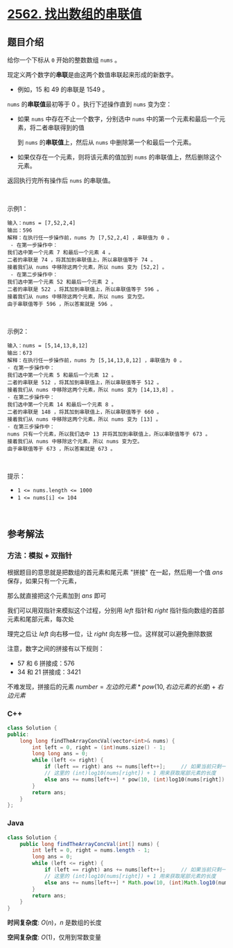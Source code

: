 # [2562. 找出数组的串联值](https://leetcode.cn/problems/find-the-array-concatenation-value/)

## 题目介绍

给你一个下标从 `0` 开始的整数数组 `nums` 。

现定义两个数字的**串联**是由这两个数值串联起来形成的新数字。

-   例如，15 和 49 的串联是 1549 。

`nums` 的**串联值**最初等于 0 。执行下述操作直到 `nums` 变为空：

-   如果 `nums` 中存在不止一个数字，分别选中 `nums` 中的第一个元素和最后一个元素，将二者串联得到的值

    到 `nums` 的**串联值**上，然后从 `nums` 中删除第一个和最后一个元素。

-   如果仅存在一个元素，则将该元素的值加到 `nums` 的串联值上，然后删除这个元素。

返回执行完所有操作后 `nums` 的串联值。

<br>

示例1：

```
输入：nums = [7,52,2,4]
输出：596
解释：在执行任一步操作前，nums 为 [7,52,2,4] ，串联值为 0 。
 - 在第一步操作中：
我们选中第一个元素 7 和最后一个元素 4 。
二者的串联是 74 ，将其加到串联值上，所以串联值等于 74 。
接着我们从 nums 中移除这两个元素，所以 nums 变为 [52,2] 。
 - 在第二步操作中： 
我们选中第一个元素 52 和最后一个元素 2 。 
二者的串联是 522 ，将其加到串联值上，所以串联值等于 596 。
接着我们从 nums 中移除这两个元素，所以 nums 变为空。
由于串联值等于 596 ，所以答案就是 596 。
```

<br>

示例2：

```
输入：nums = [5,14,13,8,12]
输出：673
解释：在执行任一步操作前，nums 为 [5,14,13,8,12] ，串联值为 0 。 
- 在第一步操作中： 
我们选中第一个元素 5 和最后一个元素 12 。 
二者的串联是 512 ，将其加到串联值上，所以串联值等于 512 。 
接着我们从 nums 中移除这两个元素，所以 nums 变为 [14,13,8] 。
- 在第二步操作中：
我们选中第一个元素 14 和最后一个元素 8 。
二者的串联是 148 ，将其加到串联值上，所以串联值等于 660 。
接着我们从 nums 中移除这两个元素，所以 nums 变为 [13] 。 
- 在第三步操作中：
nums 只有一个元素，所以我们选中 13 并将其加到串联值上，所以串联值等于 673 。
接着我们从 nums 中移除这个元素，所以 nums 变为空。 
由于串联值等于 673 ，所以答案就是 673 。
```

<br>

提示：

-   `1 <= nums.length <= 1000`
-   `1 <= nums[i] <= 104`

<br>

## 参考解法

### 方法：模拟 + 双指针
根据题目的意思就是把数组的首元素和尾元素 "拼接" 在一起，然后用一个值 $ans$ 保存，如果只有一个元素，

那么就直接把这个元素加到 $ans$ 即可

我们可以用双指针来模拟这个过程，分别用 $left$ 指针和 $right$ 指针指向数组的首部元素和尾部元素，每次处

理完之后让 $left$ 向右移一位，让 $right$ 向左移一位。这样就可以避免删除数据

注意，数字之间的拼接有以下规则：
- 57 和 6 拼接成：576
- 34 和 21 拼接成：3421

不难发现，拼接后的元素 $number = 左边的元素 * pow(10, 右边元素的长度) + 右边元素$

### **C++**
```C++
class Solution {
public:
    long long findTheArrayConcVal(vector<int>& nums) {
        int left = 0, right = (int)nums.size() - 1; 
        long long ans = 0;
        while (left <= right) {
            if (left == right) ans += nums[left++];     // 如果当前只剩一个元素
            // 这里的 (int)log10(nums[right]) + 1 用来获取尾部元素的长度
            else ans += nums[left++] * pow(10, (int)log10(nums[right]) + 1) + nums[right--];
        }
        return ans;
    }
};
```
### **Java**

```Java
class Solution {
    public long findTheArrayConcVal(int[] nums) {
        int left = 0, right = nums.length - 1;
        long ans = 0;
        while (left <= right) {
            if (left == right) ans += nums[left++];     // 如果当前只剩一个元素
            // 这里的 (int)log10(nums[right]) + 1 用来获取尾部元素的长度
            else ans += nums[left++] * Math.pow(10, (int)Math.log10(nums[right]) + 1) + nums[right--];
        }
        return ans;
    }
}
```

**时间复杂度**: $O(n)$，$n$ 是数组的长度

**空间复杂度**: $O(1)$，仅用到常数变量